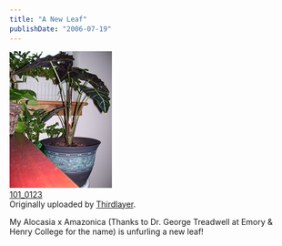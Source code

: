 ```yaml
---
title: "A New Leaf"
publishDate: "2006-07-19"
---
```


[![](images/193330681_2c27b25857_m.jpg)](http://www.flickr.com/photos/54325514@N00/193330681/ "photo sharing")  
[101\_0123](http://www.flickr.com/photos/54325514@N00/193330681/)  
Originally uploaded by [Thirdlayer](http://www.flickr.com/people/54325514@N00/).

My Alocasia x Amazonica (Thanks to Dr. George Treadwell at Emory & Henry College for the name) is unfurling a new leaf!
